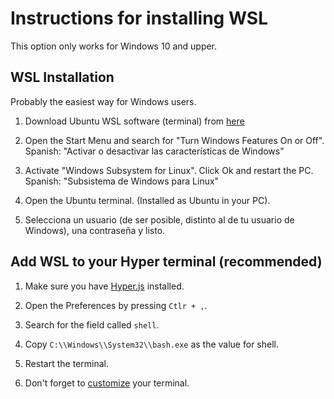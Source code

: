 # Instructions for installing WSL

This option only works for Windows 10 and upper.

## WSL Installation

Probably the easiest way for Windows users.

1. Download Ubuntu WSL software (terminal) from [here](https://ubuntu.com/wsl)

2. Open the Start Menu and search for "Turn Windows Features On or Off". Spanish: "Activar o desactivar las características de Windows" 

3. Activate "Windows Subsystem for Linux". Click Ok and restart the PC. Spanish: "Subsistema de Windows para Linux"

4. Open the Ubuntu terminal. (Installed as Ubuntu in your PC).

5. Selecciona un usuario (de ser posible, distinto al de tu usuario de Windows), una contraseña y listo.

## Add WSL to your Hyper terminal (recommended)

1. Make sure you have [Hyper.js](https://hyper.is/) installed.

2. Open the Preferences by pressing `Ctlr + ,`.

3. Search for the field called `shell`.

4. Copy `C:\\Windows\\System32\\bash.exe` as the value for shell.

5. Restart the terminal.

6. Don't forget to [customize](https://hyper.is/themes) your terminal.
